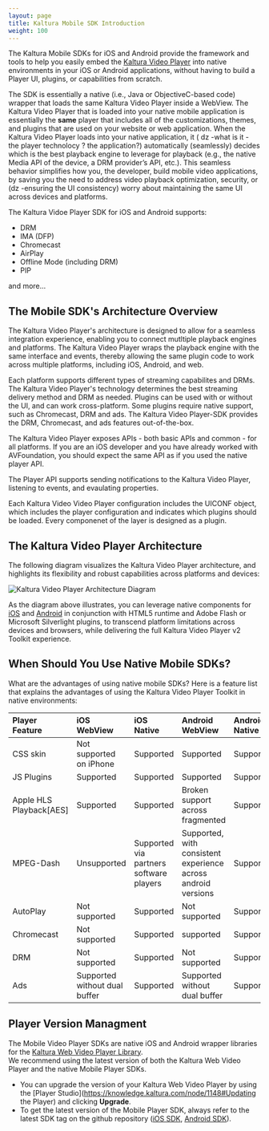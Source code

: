 ```yaml
---
layout: page
title: Kaltura Mobile SDK Introduction
weight: 100
---
```


The Kaltura Mobile SDKs for iOS and Android provide the framework and tools to help you easily embed the [Kaltura Video Player](http://player.kaltura.com/) into native environments in your iOS or Android applications, without having to build a Player UI, plugins, or capabilities from scratch. 

The SDK is essentially a native (i.e., Java or ObjectiveC-based code) wrapper that loads the same Kaltura Video Player inside a WebView. The Kaltura Video Player that is loaded into your native mobile application is essentially the **same** player that includes all of the customizations, themes, and plugins that are used on your website or web application. When the Kaltura Video Player loads into your native application, it ( dz -what is it - the player technolocy ? the application?)  automatically (seamlessly) decides which is the best playback engine to leverage for playback (e.g., the native Media API of the device, a DRM provider’s API, etc.). This seamless behavior simplifies how you, the developer, build mobile video applications, by saving you the need to address video playback optimization, security, or (dz -ensuring the UI consistency) worry about maintaining the same UI across devices and platforms.

The Kaltura Vidoe Player SDK for iOS and Android supports:  

* DRM  
* IMA (DFP)  
* Chromecast  
* AirPlay  
* Offline Mode (including DRM)  
* PIP

and more...

## The Mobile SDK's Architecture Overview  
The Kaltura Video Player's architecture is designed to allow for a seamless integration experience, enabling you to connect mutltiple playback engines and platforms. The Kaltura Video Player wraps the playback engine with the same interface and events, thereby allowing the same plugin code to work across multiple platforms, including iOS, Android, and web.  

Each platform supports different types of streaming capabilites and DRMs. The Kaltura Video Player's technology determines the best streaming delivery method and DRM as needed. Plugins can be used with or without the UI, and can work cross-platform. Some plugins require native support, such as Chromecast, DRM and ads. The Kaltura Video Player-SDK provides the DRM, Chromecast, and ads features out-of-the-box.  

The Kaltura Video Player exposes APIs - both basic APIs and common - for all platforms. If you are an iOS developer and you have already worked with AVFoundation, you should expect the same API as if you used the native player API.  

The Player API supports sending notifications to the Kaltura Video Player, listening to events, and evaulating properties. 

Each Kaltura Video Video Player configuration includes the UICONF object, which includes the player configuration and indicates which plugins should be loaded. Every componenet of the layer is designed as a plugin.  

## The Kaltura Video Player Architecture

The following diagram visualizes the Kaltura Video Player architecture, and highlights its flexibility and robust capabilities across platforms and devices: 

![Kaltura Video Player Architecture Diagram](https://knowledge.kaltura.com/sites/default/files/styles/large/public/kaltura-player-toolkit.png)

As the diagram above illustrates, you can leverage native components for [iOS](https://github.com/kaltura/player-sdk-native-ios/) and [Android](https://github.com/kaltura/player-sdk-native-android) in conjunction with HTML5 runtime and Adobe Flash or Microsoft Silverlight plugins, to transcend platform limitations across devices and browsers, while delivering the full Kaltura Video Player v2 Toolkit experience. 

## When Should You Use Native Mobile SDKs?

What are the advantages of using native mobile SDKs? Here is a feature list that explains the advantages of using the Kaltura Video Player Toolkit in native environments:

| Player Feature | iOS WebView | iOS Native |Android WebView | Android Native |  
|:-------------  |:----------  |:---------- |:-------------- |:-------------- |  
|CSS skin      | Not supported on iPhone  | Supported  | Supported | Supported |  
|JS Plugins    | Supported                | Supported  | Supported | Supported |  
|Apple HLS Playback[AES] | Supported | Supported  | Broken support across fragmented | Supported |  
|MPEG-Dash |Unsupported | Supported via partners software players | Supported, with consistent experience across android versions | Supported |  
|AutoPlay     | Not supported  | Supported  | Not supported  | Supported |  
|Chromecast     | Not supported  | Supported  | supported  | Supported |  
|DRM     | Not supported  | Supported  | Not supported  | Supported |  
|Ads     | Supported without dual buffer | Supported  | Supported without dual buffer   | Supported |  

## Player Version Managment  

The Mobile Video Player SDKs are native iOS and Android wrapper libraries for the [Kaltura Web Video Player Library](https://vpaas.kaltura.com/documentation/04_Web-Video-Player/Player-Configuration.html).  
We recommend using the latest version of both the Kaltura Web Video Player and the native Mobile Player SDKs.  

* You can upgrade the version of your Kaltura Web Video Player by using the [Player Studio](https://knowledge.kaltura.com/node/1148#Updating the Player) and clicking **Upgrade**.  
* To get the latest version of the Mobile Player SDK, always refer to the latest SDK tag on the github repository ([iOS SDK](https://github.com/kaltura/player-sdk-native-ios), [Android SDK](https://github.com/kaltura/player-sdk-native-android)).



